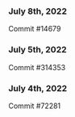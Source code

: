 ### July 8th, 2022

Commit #14679

### July 5th, 2022

Commit #314353


### July 4th, 2022

Commit #72281
